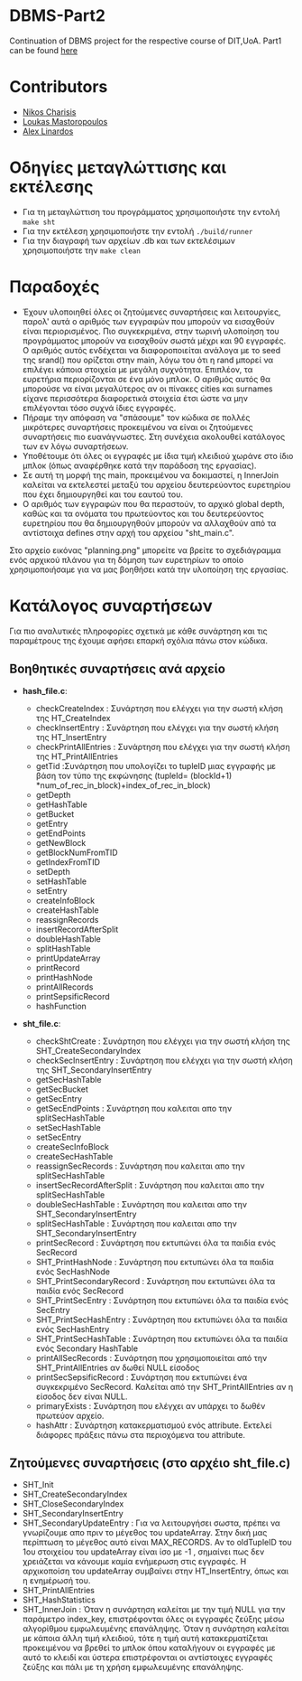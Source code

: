 # DBMS-Part2
Continuation of DBMS project for the respective course of DIT,UoA. Part1 can be found  <a href="https://github.com/vex-me-not/DBMS-Part1" style="underline:none;">here</a>
# Contributors
* <a href="https://github.com/vex-me-not" style="underline:none;">Nikos Charisis</a> <br>
* <a href="https://github.com/Mastoropoulos-Loukas" style="underline:none;">Loukas Mastoropoulos</a> <br>
* <a href="https://github.com/AlexLinardos" style="underline:none;">Alex Linardos</a> <br>

# Οδηγίες μεταγλώττισης και εκτέλεσης
* Για τη μεταγλώττιση του προγράμματος χρησιμοποιήστε την εντολή `make sht`
* Για την εκτέλεση χρησιμοποιήστε την εντολή `./build/runner`
* Για την διαγραφή των αρχείων .db και των εκτελέσιμων χρησιμοποιήστε την `make clean`

# Παραδοχές
* Έχουν υλοποιηθεί όλες οι ζητούμενες συναρτήσεις και λειτουργίες, παρολ' αυτά ο αριθμός των εγγραφών που μπορούν να εισαχθούν είναι περιορισμένος. Πιο συγκεκριμένα, στην τωρινή υλοποίηση του προγράμματος μπορούν να εισαχθούν σωστά μέχρι και 90 εγγραφές. Ο αριθμός αυτός ενδέχεται να διαφοροποιείται ανάλογα με το seed της srand() που ορίζεται στην main, λόγω του ότι η rand μπορεί να επιλέγει κάποια στοιχεία με μεγάλη συχνότητα. Επιπλέον, τα ευρετήρια περιορίζονται σε ένα μόνο μπλοκ. Ο αριθμός αυτός θα μπορούσε να είναι μεγαλύτερος αν οι πίνακες cities και surnames είχανε περισσότερα διαφορετικά στοιχεία έτσι ώστε να μην επιλέγονται τόσο συχνά ίδιες εγγραφές.
* Πήραμε την απόφαση να "σπάσουμε" τον κώδικα σε πολλές μικρότερες συναρτήσεις προκειμένου να είναι οι ζητούμενες συναρτήσεις πιο ευανάγνωστες. Στη συνέχεια ακολουθεί κατάλογος των εν λόγω συναρτήσεων.
* Υποθέτουμε ότι όλες οι εγγραφές με ίδια τιμή κλειδιού χωράνε στο ίδιο μπλοκ (όπως αναφέρθηκε κατά την παράδοση της εργασίας).
* Σε αυτή τη μορφή της main, προκειμένου να δοκιμαστεί, η InnerJoin καλείται να εκτελεστεί μεταξύ του αρχείου δευτερεύοντος ευρετηρίου που έχει δημιουργηθεί και του εαυτού του.
* Ο αριθμός των εγγραφών που θα περαστούν, το αρχικό global depth, καθώς και τα ονόματα του πρωτεύοντος και του δευτερεύοντος ευρετηρίου που θα δημιουργηθούν μπορούν να αλλαχθούν από τα αντίστοιχα defines στην αρχή του αρχείου "sht_main.c".

Στο αρχείο εικόνας "planning.png" μπορείτε να βρείτε το σχεδιάγραμμα ενός αρχικού πλάνου για τη δόμηση των ευρετηρίων το οποίο χρησιμοποιήσαμε για να μας βοηθήσει κατά την υλοποίηση της εργασίας.

# Κατάλογος συναρτήσεων
Για πιο αναλυτικές πληροφορίες σχετικά με κάθε συνάρτηση και τις παραμέτρους της έχουμε αφήσει επαρκή σχόλια πάνω στον κώδικα.

## Βοηθητικές συναρτήσεις ανά αρχείο
* __hash_file.c__:
    * checkCreateIndex : Συνάρτηση που ελέγχει για την σωστή κλήση της HT_CreateIndex
    * checkInsertEntry : Συνάρτηση που ελέγχει για την σωστή κλήση της HT_InsertEntry
    * checkPrintAllEntries : Συνάρτηση που ελέγχει για την σωστή κλήση της HT_PrintAllEntries
    * getTid :Συνάρτηση που υπολογίζει το tupleID μιας εγγραφής με βάση τον τύπο της εκφώνησης (tupleId= (blockId+1) *num_of_rec_in_block)+index_of_rec_in_block)
    * getDepth
    * getHashTable
    * getBucket
    * getEntry
    * getEndPoints
    * getNewBlock
    * getBlockNumFromTID
    * getIndexFromTID
    * setDepth
    * setHashTable
    * setEntry
    * createInfoBlock
    * createHashTable
    * reassignRecords
    * insertRecordAfterSplit
    * doubleHashTable
    * splitHashTable
    * printUpdateArray
    * printRecord
    * printHashNode
    * printAllRecords
    * printSepsificRecord
    * hashFunction

* __sht_file.c__:
    * checkShtCreate : Συνάρτηση που ελέγχει για την σωστή κλήση της SHT_CreateSecondaryIndex
    * checkSecInsertEntry : Συνάρτηση που ελέγχει για την σωστή κλήση της SHT_SecondaryInsertEntry
    * getSecHashTable
    * getSecBucket
    * getSecEntry
    * getSecEndPoints : Συνάρτηση που καλειται απο την splitSecHashTable    
    * setSecHashTable
    * setSecEntry
    * createSecInfoBlock
    * createSecHashTable
    * reassignSecRecords : Συνάρτηση που καλειται απο την splitSecHashTable   
    * insertSecRecordAfterSplit : Συνάρτηση που καλειται απο την splitSecHashTable   
    * doubleSecHashTable : Συνάρτηση που καλειται απο την SHT_SecondaryInsertEntry
    * splitSecHashTable : Συνάρτηση που καλειται απο την SHT_SecondaryInsertEntry
    * printSecRecord : Συνάρτηση που εκτυπώνει όλα τα παιδία ενός SecRecord
    * SHT_PrintHashNode : Συνάρτηση που εκτυπώνει όλα τα παιδία ενός SecHashNode
    * SHT_PrintSecondaryRecord : Συνάρτηση που εκτυπώνει όλα τα παιδία ενός SecRecord
    * SHT_PrintSecEntry : Συνάρτηση που εκτυπώνει όλα τα παιδία ενός SecEntry
    * SHT_PrintSecHashEntry : Συνάρτηση που εκτυπώνει όλα τα παιδία ενός SecHashEntry 
    * SHT_PrintSecHashTable : Συνάρτηση που εκτυπώνει όλα τα παιδία ενός Secondary HashTable
    * printAllSecRecords : Συνάρτηση που χρησιμοποιείται από την SHT_PrintAllEntries αν δωθεί NULL είσοδος    
    * printSecSepsificRecord : Συνάρτηση που εκτυπώνει ένα συγκεκριμένο SecRecord. Καλείται από την SHT_PrintAllEntries αν η είσοδος δεν είναι NULL.    
    * primaryExists : Συνάρτηση που ελέγχει αν υπάρχει το δωθέν πρωτεύον αρχείο.    
    * hashAttr : Συνάρτηση κατακερματισμού ενός attribute. Εκτελεί διάφορες πράξεις πάνω στα περιοχόμενα του attribute.

## Ζητούμενες συναρτήσεις (στο αρχέιο sht_file.c)
* SHT_Init
* SHT_CreateSecondaryIndex
* SHT_CloseSecondaryIndex
* SHT_SecondaryInsertEntry
* SHT_SecondaryUpdateEntry : Για να λειτουργήσει σωστα, πρέπει να γνωρίζουμε απο πριν το μέγεθος του updateArray. Στην δική μας περίπτωση το μέγεθος αυτό είναι MAX_RECORDS. Αν το oldTupleID του 1ου στοιχείου του updateArray είναι ίσο με -1 , σημαίνει πως δεν χρειάζεται να κάνουμε καμία ενήμερωση στις εγγραφές. Η αρχικοποίση του updateArray συμβαίνει στην HT_InsertEntry, όπως και η ενημέρωσή του.
* SHT_PrintAllEntries
* SHT_HashStatistics
* SHT_InnerJoin : Όταν η συνάρτηση καλείται με την τιμή NULL για την παράμετρο index_key, επιστρέφονται όλες οι εγγραφές ζεύξης μέσω αλγορίθμου εμφωλευμένης επανάληψης. Όταν η συνάρτηση καλείται με κάποια άλλη τιμή κλειδιού, τότε η τιμή αυτή κατακερματίζεται προκειμένου να βρεθεί το μπλοκ όπου καταλήγουν οι εγγραφές με αυτό το κλειδί και ύστερα επιστρέφονται οι αντίστοιχες εγγραφές ζεύξης και πάλι με τη χρήση εμφωλευμένης επανάληψης.
